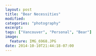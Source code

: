 ```yaml
---
layout: post
title: "Bear Necessities"
modified:
categories: "photography"
excerpt:
tags: ["Vancouver", "Personal", "Bear"]
image:
  feature: IMG_6968.JPG
date: 2014-10-10T21:44:18-07:00
---
```

